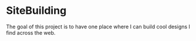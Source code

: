 # SiteBuilding

The goal of this project is to have one place where I can build cool designs I find across the web.
